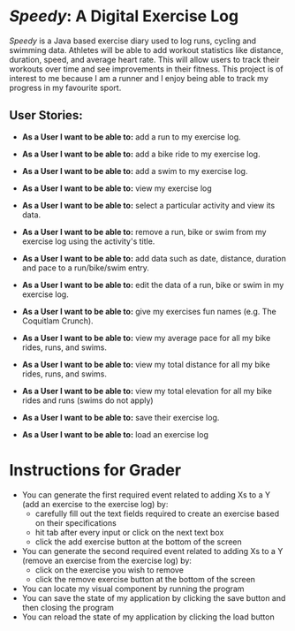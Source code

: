 # *Speedy*: A Digital Exercise Log

 *Speedy* is a Java based exercise diary used to log runs, cycling and swimming data. Athletes will be able to add 
 workout statistics like distance, duration, speed, and average heart rate. This will allow users to track their 
 workouts over time and see improvements in their fitness. This project is of interest to me
because I am a runner and I enjoy being able to track my progress in my favourite sport.

## User Stories:
- **As a User I want to be able to:** add a run to my exercise log.
- **As a User I want to be able to:** add a bike ride to my exercise log.
- **As a User I want to be able to:** add a swim to my exercise log.
- **As a User I want to be able to:** view my exercise log
- **As a User I want to be able to:** select a particular activity and view its data.
- **As a User I want to be able to:** remove a run, bike or swim from my exercise log using the activity's title.
- **As a User I want to be able to:** add data such as date, distance, duration and pace to a run/bike/swim 
  entry.
- **As a User I want to be able to:** edit the data of a run, bike or swim in my exercise log.
- **As a User I want to be able to:** give my exercises fun names (e.g. The Coquitlam Crunch).
- **As a User I want to be able to:** view my average pace for all my bike rides, runs, and swims.
- **As a User I want to be able to:** view my total distance for all my bike rides, runs, and swims.
- **As a User I want to be able to:** view my total elevation for all my bike rides and runs (swims do not apply)

- **As a User I want to be able to:** save their exercise log.
- **As a User I want to be able to:** load an exercise log


# Instructions for Grader

- You can generate the first required event related to adding Xs to a Y (add an exercise to the exercise log) by:
  - carefully fill out the text fields required to create an exercise based on their specifications
  - hit tab after every input or click on the next text box
  - click the add exercise button at the bottom of the screen
- You can generate the second required event related to adding Xs to a Y (remove an exercise from the exercise log) by:
  - click on the exercise you wish to remove
  - click the remove exercise button at the bottom of the screen
- You can locate my visual component by running the program
- You can save the state of my application by clicking the save button and then closing the program
- You can reload the state of my application by clicking the load button

